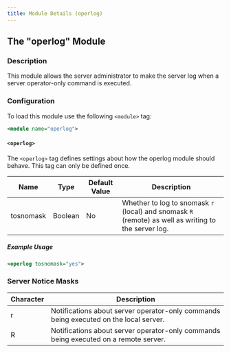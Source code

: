 ```yaml
---
title: Module Details (operlog)
---
```


## The "operlog" Module

### Description

This module allows the server administrator to make the server log when a server operator-only command is executed.

### Configuration

To load this module use the following `<module>` tag:

```xml
<module name="operlog">
```

#### `<operlog>`

The `<operlog>` tag defines settings about how the operlog module should behave. This tag can only be defined once.

Name      | Type    | Default Value | Description
--------- | ------- | ------------- | -----------
tosnomask | Boolean | No            | Whether to log to snomask `r` (local) and snomask `R` (remote) as well as writing to the server log.

##### Example Usage

```xml
<operlog tosnomask="yes">
```

### Server Notice Masks

Character | Description
--------- | -----------
r         | Notifications about server operator-only commands being executed on the local server.
R         | Notifications about server operator-only commands being executed on a remote server.
